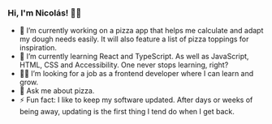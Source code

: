 ### Hi, I'm Nicolás! 🙋‍♂️

- 🍕 I’m currently working on a pizza app that helps me calculate and adapt my dough needs easily. It will also feature a list of pizza toppings for inspiration.
- 🌱 I’m currently learning React and TypeScript. As well as JavaScript, HTML, CSS and Accessibility. One never stops learning, right?
- 👨‍💻 I’m looking for a job as a frontend developer where I can learn and grow.
- 💬 Ask me about pizza.
- ⚡ Fun fact: I like to keep my software updated. After days or weeks of being away, updating is the first thing I tend do when I get back.
